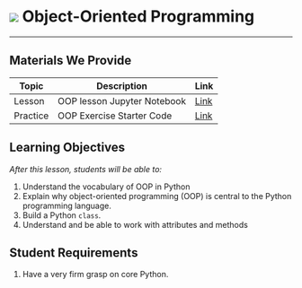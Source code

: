 # ![](https://ga-dash.s3.amazonaws.com/production/assets/logo-9f88ae6c9c3871690e33280fcf557f33.png) Object-Oriented Programming

---

## Materials We Provide
| Topic | Description | Link |
| --- | --- | --- |
| Lesson | OOP lesson Jupyter Notebook | [Link](./oop_lesson.ipynb)
| Practice | OOP Exercise Starter Code | [Link](./oop-exercise-starter-code.ipynb)

## Learning Objectives
*After this lesson, students will be able to:*

1. Understand the vocabulary of OOP in Python
2. Explain why object-oriented programming (OOP) is central to the Python programming language.
3. Build a Python `class`.
4. Understand and be able to work with attributes and methods

## Student Requirements
1. Have a very firm grasp on core Python.
